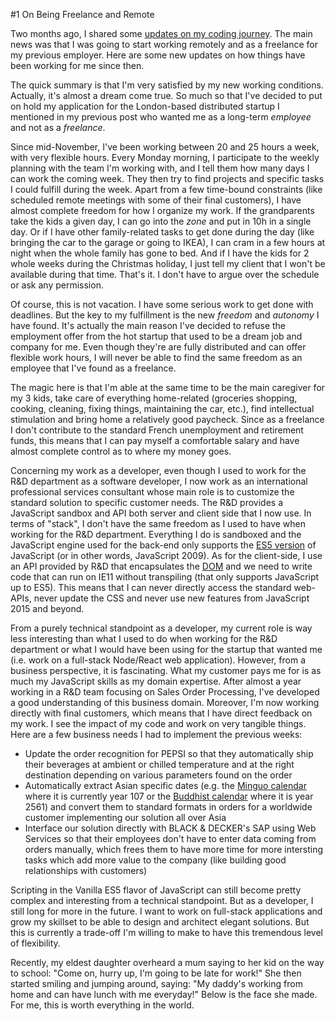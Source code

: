 #1 On Being Freelance and Remote

Two months ago, I shared some [updates on my coding journey](http://www.samuelpath.com/updates-on-my-coding-journey-6-months-later/). The main news was that I was going to start working remotely and as a freelance for my previous employer. Here are some new updates on how things have been working for me since then.

The quick summary is that I'm very satisfied by my new working conditions. Actually, it's almost a dream come true. So much so that I've decided to put on hold my application for the London-based distributed startup I mentioned in my previous post who wanted me as a long-term *employee* and not as a *freelance*.

Since mid-November, I've been working between 20 and 25 hours a week, with very flexible hours. Every Monday morning, I participate to the weekly planning with the team I'm working with, and I tell them how many days I can work the coming week. They then try to find projects and specific tasks I could fulfill during the week. Apart from a few time-bound constraints (like scheduled remote meetings with some of their final customers), I have almost complete freedom for how I organize my work. If the grandparents take the kids a given day, I can go into the *zone* and put in 10h in a single day. Or if I have other family-related tasks to get done during the day (like bringing the car to the garage or going to IKEA), I can cram in a few hours at night when the whole family has gone to bed. And if I have the kids for 2 whole weeks during the Christmas holiday, I just tell my client that I won't be available during that time. That's it. I don't have to argue over the schedule or ask any permission.

Of course, this is not vacation. I have some serious work to get done with deadlines. But the key to my fulfillment is the new *freedom* and *autonomy* I have found. It's actually the main reason I've decided to refuse the employment offer from the hot startup that used to be a dream job and company for me. Even though they're are fully distributed and can offer flexible work hours, I will never be able to find the same freedom as an employee that I've found as a freelance.

The magic here is that I'm able at the same time to be the main caregiver for my 3 kids, take care of everything home-related (groceries shopping, cooking, cleaning, fixing things, maintaining the car, etc.), find intellectual stimulation and bring home a relatively good paycheck. Since as a freelance I don't contribute to the standard French unemployment and retirement funds, this means that I can pay myself a comfortable salary and have almost complete control as to where my money goes.

Concerning my work as a developer, even though I used to work for the R&D department as a software developer, I now work as an international professional services consultant whose main role is to customize the standard solution to specific customer needs. The R&D provides a JavaScript sandbox and API both server and client side that I now use. In terms of "stack", I don't have the same freedom as I used to have when working for the R&D department. Everything I do is sandboxed and the JavaScript engine used for the back-end only supports the [ES5 version](https://en.wikipedia.org/wiki/ECMAScript) of JavaScript (or in other words, JavaScript 2009). As for the client-side, I use an API provided by R&D that encapsulates the [DOM](https://developer.mozilla.org/en-US/docs/Web/API/Document_Object_Model/Introduction) and we need to write code that can run on IE11 without transpiling (that only supports JavaScript up to ES5). This means that I can never directly access the standard web-APIs, never update the CSS and never use new features from JavaScript 2015 and beyond.

From a purely technical standpoint as a developer, my current role is way less interesting than what I used to do when working for the R&D department or what I would have been using for the startup that wanted me (i.e. work on a full-stack Node/React web application). However, from a business perspective, it is fascinating. What my customer pays me for is as much my JavaScript skills as my domain expertise. After almost a year working in a R&D team focusing on Sales Order Processing, I've developed a good understanding of this business domain. Moreover, I'm now working directly with final customers, which means that I have direct feedback on my work. I see the impact of my code and work on very tangible things. Here are a few business needs I had to implement the previous weeks:

- Update the order recognition for PEPSI so that they automatically ship their beverages at ambient or chilled temperature and at the right destination depending on various parameters found on the order
- Automatically extract Asian specific dates (e.g. the [Minguo calendar](https://en.wikipedia.org/wiki/Minguo_calendar) where it is currently year 107 or the [Buddhist calendar](https://en.wikipedia.org/wiki/Buddhist_calendar) where it is year 2561) and convert them to standard formats in orders for a worldwide customer implementing our solution all over Asia
- Interface our solution directly with BLACK & DECKER's SAP using Web Services so that their employees don't have to enter data coming from orders manually, which frees them to have more time for more intersting tasks which add more value to the company (like building good relationships with customers)

Scripting in the Vanilla ES5 flavor of JavaScript can still become pretty complex and interesting from a technical standpoint. But as a developer, I still long for more in the future. I want to work on full-stack applications and grow my skillset to be able to design and architect elegant solutions. But this is currently a trade-off I'm willing to make to have this tremendous level of flexibility.

Recently, my eldest daughter overheard a mum saying to her kid on the way to school: "Come on, hurry up, I'm going to be late for work!" She then started smiling and jumping around, saying: "My daddy's working from home and can have lunch with me everyday!" Below is the face she made. For me, this is worth everything in the world.